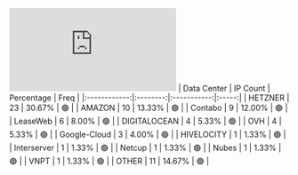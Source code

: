 ![Diagramm](https://github.com/obajay/StateSync-snapshots/blob/main/Projects/Oraichain/1/README.md)
| Data Center | IP Count | Percentage | Freq |
|:------------:|:--------:|:-----------:|:-----:|
| HETZNER | 23 | 30.67% | 🟢 |
| AMAZON | 10 | 13.33% | 🟢 |
| Contabo | 9 | 12.00% | 🟢 |
| LeaseWeb | 6 | 8.00% | 🟢 |
| DIGITALOCEAN | 4 | 5.33% | 🟢 |
| OVH | 4 | 5.33% | 🟢 |
| Google-Cloud | 3 | 4.00% | 🟢 |
| HIVELOCITY | 1 | 1.33% | 🟢 |
| Interserver | 1 | 1.33% | 🟢 |
| Netcup | 1 | 1.33% | 🟢 |
| Nubes | 1 | 1.33% | 🟢 |
| VNPT | 1 | 1.33% | 🟢 |
| OTHER | 11 | 14.67% | 🟢 |